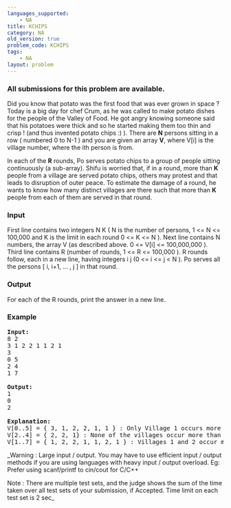 ```yaml
---
languages_supported:
    - NA
title: KCHIPS
category: NA
old_version: true
problem_code: KCHIPS
tags:
    - NA
layout: problem
---
```

###  All submissions for this problem are available. 

Did you know that potato was the first food that was ever grown in space ? Today is a big day for chef Crum, as he was called to make potato dishes for the people of the Valley of Food. He got angry knowing someone said that his potatoes were thick and so he started making them too thin and crisp ! (and thus invented potato chips :) ). There are **N** persons sitting in a row ( numbered 0 to N-1 ) and you are given an array **V**, where V\[i\] is the village number, where the ith person is from.

In each of the **R** rounds, Po serves potato chips to a group of people sitting continuously (a sub-array). Shifu is worried that, if in a round, more than **K** people from a village are served potato chips, others may protest and that leads to disruption of outer peace. To estimate the damage of a round, he wants to know how many distinct villages are there such that more than **K** people from each of them are served in that round.

### Input

First line contains two integers N K ( N is the number of persons, 1 <= N <= 100,000 and K is the limit in each round 0 <= K <= N ). Next line contains N numbers, the array V (as described above. 0 <= V\[i\] <= 100,000,000 ). Third line contains R (number of rounds, 1 <= R <= 100,000 ). R rounds follow, each in a new line, having integers i j (0 <= i <= j < N ). Po serves all the persons \[ i, i+1, ... , j \] in that round.

### Output

For each of the R rounds, print the answer in a new line.

### Example

<pre>
<b>Input:</b>
8 2
3 1 2 2 1 1 2 1
3
0 5
2 4
1 7

<b>Output:</b>
1
0
2

<b>Explanation:</b>
V[0..5] = { 3, 1, 2, 2, 1, 1 } : Only Village 1 occurs more than K ( = 2) times.
V[2..4] = { 2, 2, 1} : None of the villages occur more than 2 times.
V[1..7] = { 1, 2, 2, 1, 1, 2, 1 } : Villages 1 and 2 occur more than 2 times.
</pre>
_Warning : Large input / output. You may have to use efficient input / output methods if you are using languages with heavy input / output overload. Eg: Prefer using scanf/printf to cin/cout for C/C++ 

Note : There are multiple test sets, and the judge shows the sum of the time taken over all test sets of your submission, if Accepted. Time limit on each test set is 2 sec_
